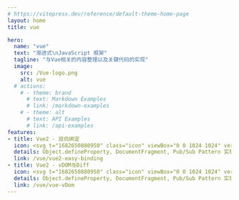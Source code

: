 ```yaml
---
# https://vitepress.dev/reference/default-theme-home-page
layout: home
title: vue

hero:
  name: "vue"
  text: "渐进式\nJavaScript 框架"
  tagline: "与Vue相关的内容整理以及关键代码的实现"
  image:
    src: /Vue-logo.png
    alt: vue
  # actions:
    # - theme: brand
      # text: Markdown Examples
      # link: /markdown-examples
    # - theme: alt
      # text: API Examples
      # link: /api-examples
features:
- title: Vue2 - 双向绑定
  icon: <svg t="1682650880950" class="icon" viewBox="0 0 1024 1024" version="1.1" xmlns="http://www.w3.org/2000/svg" p-id="4776" width="32" height="32"><path d="M76.416 164.309333L512 916.096 947.584 167.936v-3.626667H778.24L514.56 617.258667 251.989333 164.352z" fill="#41B883" p-id="4777"></path><path d="M252.032 164.309333l262.485333 452.992L778.24 164.309333h-158.848L515.584 342.613333 412.16 164.266667z" fill="#35495E" p-id="4778"></path></svg>
  details: Object.defineProperty, DocumentFragment, Pub/Sub Pattern 实现简单的Vue2双向绑定。
  link: /vue/vue2-easy-binding
- title: Vue2 - vDOM与Diff
  icon: <svg t="1682650880950" class="icon" viewBox="0 0 1024 1024" version="1.1" xmlns="http://www.w3.org/2000/svg" p-id="4776" width="32" height="32"><path d="M76.416 164.309333L512 916.096 947.584 167.936v-3.626667H778.24L514.56 617.258667 251.989333 164.352z" fill="#41B883" p-id="4777"></path><path d="M252.032 164.309333l262.485333 452.992L778.24 164.309333h-158.848L515.584 342.613333 412.16 164.266667z" fill="#35495E" p-id="4778"></path></svg>
  details: Object.defineProperty, DocumentFragment, Pub/Sub Pattern 实现简单的Vue2双向绑定。
  link: /vue/vue-vDom	
---
```


<style lang="scss" module>
    :root {
        --vp-home-hero-name-color: transparent;
        --vp-home-hero-name-background: -webkit-linear-gradient(315deg,#42d392 25%,#647eff);
        --vp-home-hero-image-background-image: linear-gradient(315deg,#42d392 25%,#647eff);
        --vp-home-hero-image-filter: blur(56px);
        -webkit-background-clip: text ;
    }
</style>
